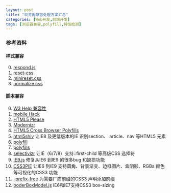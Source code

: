 ```yaml
---
layout: post
title: "浏览器兼容处理方案汇总"
categories: [Web开发,前端开发]
tags: [浏览器兼容,polyfill,特性检测]
---
```








### 参考资料



#### 样式兼容

0. [respond.js](https://github.com/scottjehl/Respond)
1. [reset-css](https://github.com/shannonmoeller/reset-css)
2. [minireset.css](https://github.com/jgthms/minireset.css)
3. [normalize.css](https://github.com/necolas/normalize.css)

#### 脚本兼容
0. [W3 Help 兼容性](http://www.w3help.org/zh-cn/home/compatibility.html)
1. [mobile Hack](https://github.com/RubyLouvre/mobileHack)
2. [HTML5 Please](http://html5please.com/)
3. [Modernizr](https://github.com/Modernizr/Modernizr)
4. [HTML5 Cross Browser Polyfills](https://github.com/Modernizr/Modernizr/wiki/HTML5-Cross-Browser-Polyfills)
5. [html5shiv](https://github.com/aFarkas/html5shiv) 让IE8 及更低版本的IE 识别section、 article、nav 等HTML5 元素
6. [polyfill](https://github.com/inexorabletash/polyfill)
7. [polyfills](https://github.com/polyfills/polyfills)
8. [selectivizr](http://www.selectivizr.com) 让IE（6/7/8）支持::first-child 等高级CSS 选择符
9. [IE9.js](http://code.google.com/p/ie7-js) 修复从IE6 到IE9 的很多bug 和缺损功能
10. [CSS3PIE](http://css3pie.com) 让IE6 到IE9 支持圆角、背景渐变、边框图片、盒阴影、RGBa 颜色等可视化的CSS3 功能
11. [-prefix-free](http://lea.verou.me/projects) 为需要厂商前缀的CSS3 声明添加前缀
12. [boderBoxModel.js](https://github.com/albertogasparin/borderBoxModel) IE6和IE7支持CSS3 box-sizing